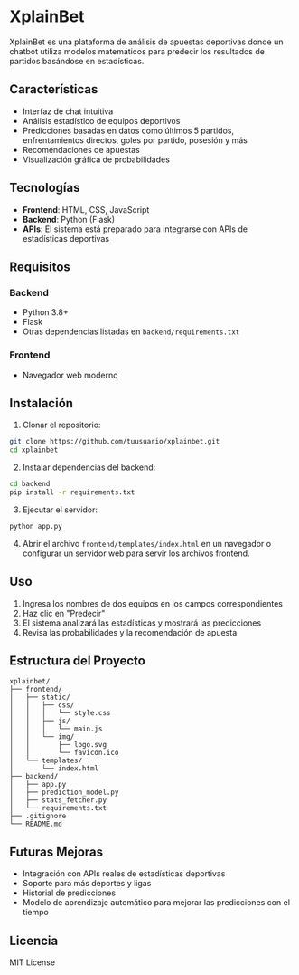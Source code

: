 # XplainBet

XplainBet es una plataforma de análisis de apuestas deportivas donde un chatbot utiliza modelos matemáticos para predecir los resultados de partidos basándose en estadísticas.

## Características

- Interfaz de chat intuitiva
- Análisis estadístico de equipos deportivos
- Predicciones basadas en datos como últimos 5 partidos, enfrentamientos directos, goles por partido, posesión y más
- Recomendaciones de apuestas
- Visualización gráfica de probabilidades

## Tecnologías

- **Frontend**: HTML, CSS, JavaScript
- **Backend**: Python (Flask)
- **APIs**: El sistema está preparado para integrarse con APIs de estadísticas deportivas

## Requisitos

### Backend
- Python 3.8+
- Flask
- Otras dependencias listadas en `backend/requirements.txt`

### Frontend
- Navegador web moderno

## Instalación

1. Clonar el repositorio:
```bash
git clone https://github.com/tuusuario/xplainbet.git
cd xplainbet
```

2. Instalar dependencias del backend:
```bash
cd backend
pip install -r requirements.txt
```

3. Ejecutar el servidor:
```bash
python app.py
```

4. Abrir el archivo `frontend/templates/index.html` en un navegador o configurar un servidor web para servir los archivos frontend.

## Uso

1. Ingresa los nombres de dos equipos en los campos correspondientes
2. Haz clic en "Predecir"
3. El sistema analizará las estadísticas y mostrará las predicciones
4. Revisa las probabilidades y la recomendación de apuesta

## Estructura del Proyecto

```
xplainbet/
├── frontend/
│   ├── static/
│   │   ├── css/
│   │   │   └── style.css
│   │   ├── js/
│   │   │   └── main.js
│   │   └── img/
│   │       ├── logo.svg
│   │       └── favicon.ico
│   └── templates/
│       └── index.html
├── backend/
│   ├── app.py
│   ├── prediction_model.py
│   ├── stats_fetcher.py
│   └── requirements.txt
├── .gitignore
└── README.md
```

## Futuras Mejoras

- Integración con APIs reales de estadísticas deportivas
- Soporte para más deportes y ligas
- Historial de predicciones
- Modelo de aprendizaje automático para mejorar las predicciones con el tiempo

## Licencia

MIT License